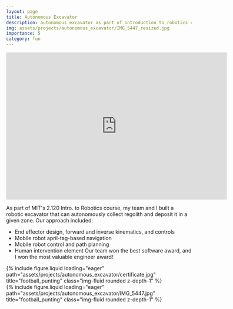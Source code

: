 ```yaml
---
layout: page
title: Autonomous Excavator
description: autonomous excavator as part of introduction to robotics course project.
img: assets/projects/autonomous_excavator/IMG_5447_resized.jpg
importance: 5
category: fun
---
```


<iframe width="600" height="400" src="https://www.youtube.com/embed/Z6_076_dfuI" title="MIT 2.12 Autonomous excavator" frameborder="0" allow="accelerometer; autoplay; clipboard-write; encrypted-media; gyroscope; picture-in-picture; web-share" referrerpolicy="strict-origin-when-cross-origin" allowfullscreen></iframe>

As part of MIT's 2.120 Intro. to Robotics course, my team and I built a robotic excavator that can autonomously collect regolith and deposit it in a given zone. Our approach included:
- End effector design, forward and inverse kinematics, and controls
- Mobile robot april-tag-based navigation
- Mobile robot control and path planning
- Human intervention element
Our team won the best software award, and I won the most valuable engineer award!


<div class="row">
    <div class="col-sm mt-3 mt-md-0">
        {% include figure.liquid loading="eager" path="assets/projects/autonomous_excavator/certificate.jpg" title="football_punting" class="img-fluid rounded z-depth-1" %}
    </div>
    <div class="col-sm mt-3 mt-md-0">
        {% include figure.liquid loading="eager" path="assets/projects/autonomous_excavator/IMG_5447.jpg" title="football_punting" class="img-fluid rounded z-depth-1" %}
    </div>
</div>


<!-- Google tag (gtag.js) -->
<script async src="https://www.googletagmanager.com/gtag/js?id=G-V1HSZE1Y7M"></script>
<script>
  window.dataLayer = window.dataLayer || [];
  function gtag(){dataLayer.push(arguments);}
  gtag('js', new Date());

  gtag('config', 'G-V1HSZE1Y7M');
</script>